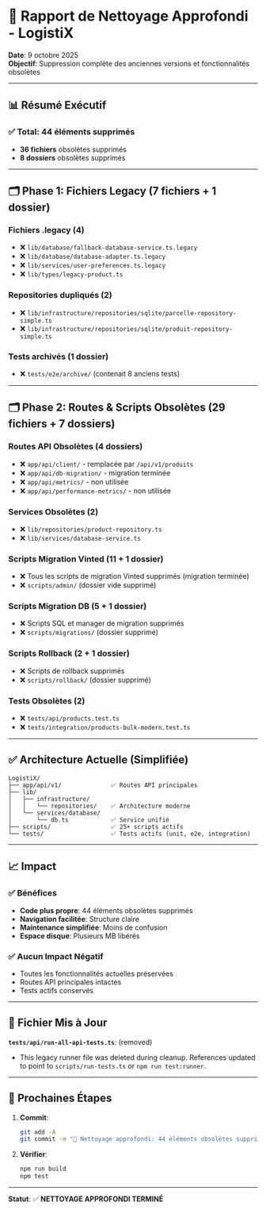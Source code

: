 # 🧹 Rapport de Nettoyage Approfondi - LogistiX

**Date**: 9 octobre 2025  
**Objectif**: Suppression complète des anciennes versions et fonctionnalités obsolètes

---

## 📊 Résumé Exécutif

### ✅ **Total: 44 éléments supprimés**

- **36 fichiers** obsolètes supprimés
- **8 dossiers** obsolètes supprimés

---

## 🗂️ Phase 1: Fichiers Legacy (7 fichiers + 1 dossier)

### Fichiers .legacy (4)

- ❌ `lib/database/fallback-database-service.ts.legacy`
- ❌ `lib/database/database-adapter.ts.legacy`
- ❌ `lib/services/user-preferences.ts.legacy`
- ❌ `lib/types/legacy-product.ts`

### Repositories dupliqués (2)

- ❌ `lib/infrastructure/repositories/sqlite/parcelle-repository-simple.ts`
- ❌ `lib/infrastructure/repositories/sqlite/produit-repository-simple.ts`

### Tests archivés (1 dossier)

- ❌ `tests/e2e/archive/` (contenait 8 anciens tests)

---

## 🗂️ Phase 2: Routes & Scripts Obsolètes (29 fichiers + 7 dossiers)

### Routes API Obsolètes (4 dossiers)

- ❌ `app/api/client/` - remplacée par `/api/v1/produits`
- ❌ `app/api/db-migration/` - migration terminée
- ❌ `app/api/metrics/` - non utilisée
- ❌ `app/api/performance-metrics/` - non utilisée

### Services Obsolètes (2)

- ❌ `lib/repositories/product-repository.ts`
- ❌ `lib/services/database-service.ts`

### Scripts Migration Vinted (11 + 1 dossier)

- ❌ Tous les scripts de migration Vinted supprimés (migration terminée)
- ❌ `scripts/admin/` (dossier vide supprimé)

### Scripts Migration DB (5 + 1 dossier)

- ❌ Scripts SQL et manager de migration supprimés
- ❌ `scripts/migrations/` (dossier supprimé)

### Scripts Rollback (2 + 1 dossier)

- ❌ Scripts de rollback supprimés
- ❌ `scripts/rollback/` (dossier supprimé)

### Tests Obsolètes (2)

- ❌ `tests/api/products.test.ts`
- ❌ `tests/integration/products-bulk-modern.test.ts`

---

## ✅ Architecture Actuelle (Simplifiée)

```
LogistiX/
├── app/api/v1/              ✅ Routes API principales
├── lib/
│   ├── infrastructure/
│   │   └── repositories/    ✅ Architecture moderne
│   └── services/database/
│       └── db.ts            ✅ Service unifié
├── scripts/                 ✅ 25+ scripts actifs
└── tests/                   ✅ Tests actifs (unit, e2e, integration)
```

---

## 📈 Impact

### ✅ Bénéfices

- **Code plus propre**: 44 éléments obsolètes supprimés
- **Navigation facilitée**: Structure claire
- **Maintenance simplifiée**: Moins de confusion
- **Espace disque**: Plusieurs MB libérés

### ✅ Aucun Impact Négatif

- Toutes les fonctionnalités actuelles préservées
- Routes API principales intactes
- Tests actifs conservés

---

## 📝 Fichier Mis à Jour

**`tests/api/run-all-api-tests.ts`**: (removed)

- This legacy runner file was deleted during cleanup. References updated to point to `scripts/run-tests.ts` or `npm run test:runner`.

---

## 🚀 Prochaines Étapes

1. **Commit**:

   ```bash
   git add -A
   git commit -m "🧹 Nettoyage approfondi: 44 éléments obsolètes supprimés"
   ```

2. **Vérifier**:

   ```bash
   npm run build
   npm test
   ```

---

**Statut**: ✅ **NETTOYAGE APPROFONDI TERMINÉ**

